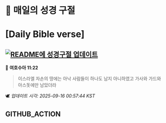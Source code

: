 # 🙏 매일의 성경 구절
# [Daily Bible verse]
## [![README에 성경구절 업데이트](https://github.com/DONGSUKA/first_test/actions/workflows/update-readme-bible.yml/badge.svg)](https://github.com/DONGSUKA/first_test/actions/workflows/update-readme-bible.yml)
<!-- START_BIBLE_VERSE -->
📖 **여호수아 11:22**
> 이스라엘 자손의 땅에는 아낙 사람들이 하나도 남지 아니하였고 가사와 가드와 아스돗에만 남았더라

🕊️ _업데이트 시각: 2025-09-16 00:57:44 KST_
  <!-- END_BIBLE_VERSE -->
## GITHUB_ACTION
